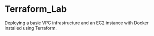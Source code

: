 # Terraform_Lab
Deploying a basic  VPC infrastructure and an EC2 instance with Docker installed using Terraform.

